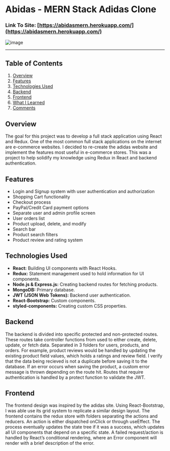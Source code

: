 # Abidas - MERN Stack Adidas Clone

### Link To Site: [https://abidasmern.herokuapp.com/](https://abidasmern.herokuapp.com/)

![image](https://vishnurupan.com/static/media/abidas1.24551965.jpg)

---


## Table of Contents
1. [Overview](#Overview)
2. [Features](#Features)
3. [Technologies Used](#Technologies-Used)
4. [Backend](#Backend)
5. [Frontend](#Frontend)
6. [What I Learned](#What-I-Learned)
7. [Comments](#Comments)

## Overview
The goal for this project was to develop a full stack application using React and Redux. One of the most common full stack applications on the internet are e-commerce websites. I decided to re-create the adidas website and implement the features most useful in e-commerce stores. This was a project to help solidify my knowledge using Redux in React and backend authentication. 

## Features
- Login and Signup system with user authentication and authorization
- Shopping Cart functionality
- Checkout process
- PayPal/Credit Card payment options
- Separate user and admin profile screen
- User orders list
- Product upload, delete, and modify
- Search bar
- Product search filters
- Product review and rating system


## Technologies Used
- **React:** Building UI components with React Hooks.
- **Redux:** Statement management used to hold information for UI components.
- **Node.js & Express.js:** Creating backend routes for fetching products.
- **MongoDB:** Primary database.
- **JWT (JSON Web Tokens):** Backend user authentication.
- **React-Bootstrap:** Custom components.
- **styled-components:** Creating custom CSS properties.

## Backend 
The backend is divided into specific protected and non-protected routes. These routes take controller functions from used to either create, delete, update, or fetch data. Separated in 3 folders for users, products, and orders. For example, product reviews would be handled by updating the existing product field values, which holds a ratings and review field. I verify that the data being recieved is not a duplicate before saving it to the database. If an error occurs when saving the product, a custom error message is thrown depending on the route hit. Routes that require authentication is handled by a protect function to validate the JWT. 

## Frontend 
The frontend design was inspired by the adidas site. Using React-Bootstrap, I was able use its grid system to replicate a similar design layout. The frontend contains the redux store with folders separating the actions and reducers. An action is either dispatched onClick or through useEffect. The process eventually updates the state tree if it was a success, which updates all UI components that depend on a specific state. A failed request/action is handled by React’s conditional rendering, where an Error component will render with a brief description of the error. 
